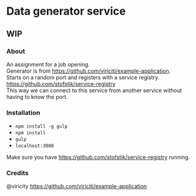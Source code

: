 # Data generator service

## WIP

### About
An assignment for a job opening.  
Generator is from https://github.com/viriciti/example-application.  
Starts on a random port and registers with a service registry.  
https://github.com/stofstik/service-registry  
This way we can connect to this service from another service without having to know the port.

### Installation
- `npm install -g gulp`
- `npm install`
- `gulp`
- `localhost:3000`

Make sure you have https://github.com/stofstik/service-registry running.

### Credits
@viricity https://github.com/viriciti/example-application
